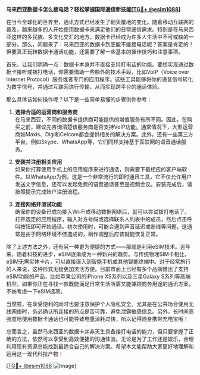**马来西亚数据卡怎么接电话？轻松掌握国际通信新技能[[TG💪+ @esim1088](https://t.me/s/esim1088)]**

在当今全球化的世界里，通讯方式已经发生了翻天覆地的变化。随着移动互联网的普及，越来越多的人开始使用数据卡来满足他们的日常通信需求。特别是在马来西亚这样的多民族、多文化交汇的地方，数据卡已经成为许多人生活中不可或缺的一部分。那么，问题来了：马来西亚的数据卡到底能不能接电话呢？答案是肯定的！但要真正玩转数据卡通话功能，还需要了解一些基本的操作技巧和注意事项。

首先，让我们明确一点：数据卡本身并不直接支持打电话的功能。要想实现通过数据卡接听或拨打电话，你需要借助一些额外的技术手段，比如VoIP（Voice over Internet Protocol）服务或者专门的应用程序。这些工具能够将你的语音信号转化为数字信号，并通过互联网进行传输，从而实现跨平台的通话体验。

那么具体该如何操作呢？以下是一些简单易懂的步骤供你参考：

1. **选择合适的运营商和服务商**  
   在马来西亚，不同的数据卡提供商可能提供的增值服务有所不同。因此，在购买之前，建议先咨询清楚该服务商是否支持VoIP功能。通常情况下，大型运营商如Maxis、Digi和Celcom都会提供相关的解决方案。此外，还有一些第三方平台，例如Skype、WhatsApp等，它们同样支持基于互联网的语音通话服务。

2. **安装并注册相关应用**  
   如果你打算使用手机上的应用程序来进行通话，则需要下载相应的客户端软件。以WhatsApp为例，这是一个非常流行的即时通讯工具，它不仅允许用户发送文字信息，还可以发起免费的语音通话甚至是视频会议。安装完成后，请按照提示完成账户注册流程。

3. **连接网络并测试功能**  
   确保你的设备已成功接入Wi-Fi或移动数据网络后，就可以尝试拨打电话了。打开选定的应用程序，输入对方号码或选择联系人列表中的成员，然后点击呼叫按钮即可开始通话。初次使用时，可能会遇到声音延迟或断线等问题，这通常是由于网络环境不佳造成的，稍作调整后应该就能恢复正常。

除了上述方法之外，还有另一种更为便捷的方式——那就是利用eSIM技术。近年来，随着科技的进步，eSIM逐渐成为一种新兴的趋势。与传统物理SIM卡相比，eSIM无需实体卡片，可以直接嵌入到智能手机或其他智能终端中。对于经常旅行的人来说，这种形式无疑更加灵活方便。目前市面上已经有多个品牌推出了支持eSIM功能的产品，比如苹果公司的iPhone XS系列以及三星Galaxy S系列等高端机型。如果你正在寻找一款既能满足日常生活所需又能兼顾商务用途的通讯方案，不妨考虑一下eSIM选项。

当然啦，在享受便利的同时也要注意保护个人隐私安全。尤其是在公共场合使用无线网络时，务必确认所连接的热点是否可靠，避免泄露敏感信息。另外，长时间高强度地使用数据卡通话也可能导致电量消耗过快，所以记得随身携带充电宝哦！

总而言之，虽然马来西亚的数据卡并非天生具备接打电话的能力，但只要掌握了正确的方法，依然可以享受到高效便捷的沟通体验。无论是为了工作还是娱乐，合理利用现有资源总能找到最适合自己的解决方案。希望本文能帮助大家更好地理解和运用这一现代科技产物！

[[TG💪+ @esim1088](https://t.me/s/esim1088) ![Image](https://i.postimg.cc/4NQfJmqS/Snipaste-2025-05-13-00-14-12.png)]